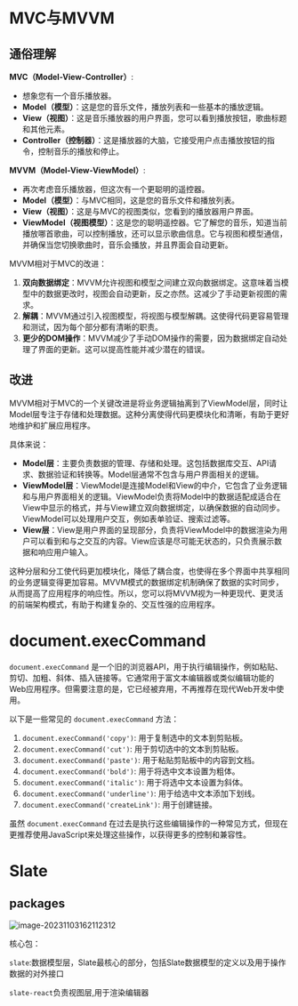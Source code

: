 # MVC与MVVM

## 通俗理解

**MVC（Model-View-Controller）**:

- 想象您有一个音乐播放器。
- **Model（模型）**：这是您的音乐文件，播放列表和一些基本的播放逻辑。
- **View（视图）**：这是音乐播放器的用户界面，您可以看到播放按钮，歌曲标题和其他元素。
- **Controller（控制器）**：这是播放器的大脑，它接受用户点击播放按钮的指令，控制音乐的播放和停止。

**MVVM（Model-View-ViewModel）**:

- 再次考虑音乐播放器，但这次有一个更聪明的遥控器。
- **Model（模型）**：与MVC相同，这是您的音乐文件和播放列表。
- **View（视图）**：这是与MVC的视图类似，您看到的播放器用户界面。
- **ViewModel（视图模型）**：这是您的聪明遥控器。它了解您的音乐，知道当前播放哪首歌曲，可以控制播放，还可以显示歌曲信息。它与视图和模型通信，并确保当您切换歌曲时，音乐会播放，并且界面会自动更新。

MVVM相对于MVC的改进：

1. **双向数据绑定**：MVVM允许视图和模型之间建立双向数据绑定。这意味着当模型中的数据更改时，视图会自动更新，反之亦然。这减少了手动更新视图的需求。
2. **解耦**：MVVM通过引入视图模型，将视图与模型解耦。这使得代码更容易管理和测试，因为每个部分都有清晰的职责。
3. **更少的DOM操作**：MVVM减少了手动DOM操作的需要，因为数据绑定自动处理了界面的更新。这可以提高性能并减少潜在的错误。

## 改进

MVVM相对于MVC的一个关键改进是将业务逻辑抽离到了ViewModel层，同时让Model层专注于存储和处理数据。这种分离使得代码更模块化和清晰，有助于更好地维护和扩展应用程序。

具体来说：

- **Model层**：主要负责数据的管理、存储和处理。这包括数据库交互、API请求、数据验证和转换等。Model层通常不包含与用户界面相关的逻辑。
- **ViewModel层**：ViewModel是连接Model和View的中介，它包含了业务逻辑和与用户界面相关的逻辑。ViewModel负责将Model中的数据适配成适合在View中显示的格式，并与View建立双向数据绑定，以确保数据的自动同步。ViewModel可以处理用户交互，例如表单验证、搜索过滤等。
- **View层**：View是用户界面的呈现部分，负责将ViewModel中的数据渲染为用户可以看到和与之交互的内容。View应该是尽可能无状态的，只负责展示数据和响应用户输入。

这种分层和分工使代码更加模块化，降低了耦合度，也使得在多个界面中共享相同的业务逻辑变得更加容易。MVVM模式的数据绑定机制确保了数据的实时同步，从而提高了应用程序的响应性。所以，您可以将MVVM视为一种更现代、更灵活的前端架构模式，有助于构建复杂的、交互性强的应用程序。

# document.execCommand

`document.execCommand` 是一个旧的浏览器API，用于执行编辑操作，例如粘贴、剪切、加粗、斜体、插入链接等。它通常用于富文本编辑器或类似编辑功能的Web应用程序。但需要注意的是，它已经被弃用，不再推荐在现代Web开发中使用。

以下是一些常见的 `document.execCommand` 方法：

1. `document.execCommand('copy')`: 用于复制选中的文本到剪贴板。
2. `document.execCommand('cut')`: 用于剪切选中的文本到剪贴板。
3. `document.execCommand('paste')`: 用于粘贴剪贴板中的内容到文档。
4. `document.execCommand('bold')`: 用于将选中文本设置为粗体。
5. `document.execCommand('italic')`: 用于将选中文本设置为斜体。
6. `document.execCommand('underline')`: 用于给选中文本添加下划线。
7. `document.execCommand('createLink')`: 用于创建链接。

虽然 `document.execCommand` 在过去是执行这些编辑操作的一种常见方式，但现在更推荐使用JavaScript来处理这些操作，以获得更多的控制和兼容性。

# Slate

## packages

![image-20231103162112312](C:/Users/1/AppData/Roaming/Typora/typora-user-images/image-20231103162112312.png)

核心包：

`slate`:数据模型层，Slate最核心的部分，包括Slate数据模型的定义以及用于操作数据的对外接口

`slate-react`负责视图层,用于渲染编辑器